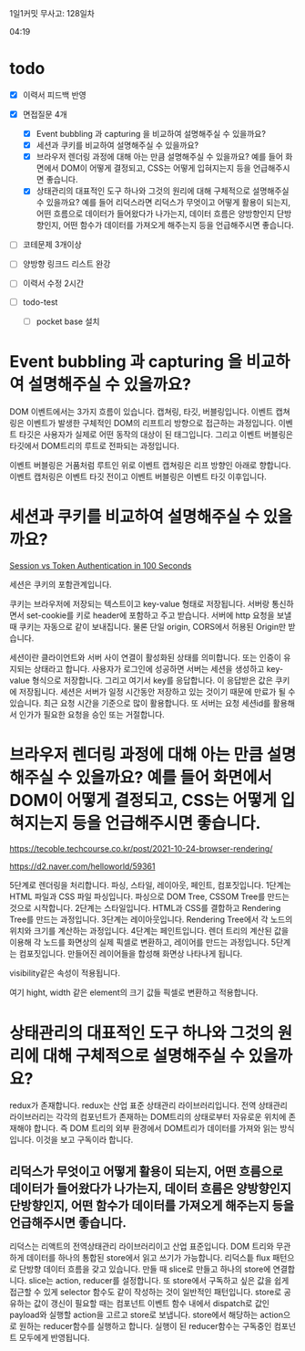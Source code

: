 1일1커밋 무사고: 128일차

04:19

# todo

- [x] 이력서 피드백 반영
- [x] 면접질문 4개

  - [x] Event bubbling 과 capturing 을 비교하여 설명해주실 수 있을까요?
  - [x] 세션과 쿠키를 비교하여 설명해주실 수 있을까요?
  - [x] 브라우저 렌더링 과정에 대해 아는 만큼 설명해주실 수 있을까요? 예를 들어 화면에서 DOM이 어떻게 결정되고, CSS는 어떻게 입혀지는지 등을 언급해주시면 좋습니다.
  - [x] 상태관리의 대표적인 도구 하나와 그것의 원리에 대해 구체적으로 설명해주실 수 있을까요? 예를 들어 리덕스라면 리덕스가 무엇이고 어떻게 활용이 되는지, 어떤 흐름으로 데이터가 들어왔다가 나가는지, 데이터 흐름은 양방향인지 단방향인지, 어떤 함수가 데이터를 가져오게 해주는지 등을 언급해주시면 좋습니다.

- [ ] 코테문제 3개이상
- [ ] 양방향 링크드 리스트 완강
- [ ] 이력서 수정 2시간
- [ ] todo-test
  - [ ] pocket base 설치

# Event bubbling 과 capturing 을 비교하여 설명해주실 수 있을까요?

DOM 이벤트에서는 3가지 흐름이 있습니다. 캡쳐링, 타깃, 버블링입니다. 이벤트 캡쳐링은 이벤트가 발생한 구체적인 DOM의 리프트리 방향으로 접근하는 과정입니다. 이벤트 타깃은 사용자가 실제로 어떤 동작의 대상이 된 태그입니다. 그리고 이벤트 버블링은 타깃에서 DOM트리의 루트로 전파되는 과정입니다.

이벤트 버블링은 거품처럼 루트인 위로 이벤트 캡쳐링은 리프 방향인 아래로 향합니다. 이벤트 캡처링은 이벤트 타깃 전이고 이벤트 버블링은 이벤트 타깃 이후입니다.

# 세션과 쿠키를 비교하여 설명해주실 수 있을까요?

[Session vs Token Authentication in 100 Seconds](https://www.youtube.com/watch?v=UBUNrFtufWo)

세션은 쿠키의 포함관계입니다.

쿠키는 브라우저에 저장되는 텍스트이고 key-value 형태로 저장됩니다. 서버랑 통신하면서 set-cookie를 키로 header에 포함하고 주고 받습니다. 서버에 http 요청을 보낼때 쿠키는 자동으로 같이 보내집니다. 물론 단일 origin, CORS에서 허용된 Origin만 받습니다.

세션이란 클라이언트와 서버 사이 연결이 활성화된 상태를 의미합니다. 또는 인증이 유지되는 상태라고 합니다. 사용자가 로그인에 성공하면 서버는 세션을 생성하고 key-value 형식으로 저장합니다. 그리고 여기서 key를 응답합니다. 이 응답받은 값은 쿠키에 저장됩니다. 세션은 서버가 일정 시간동안 저장하고 있는 것이기 때문에 만료가 될 수 있습니다. 최근 요청 시간을 기준으로 많이 활용합니다. 또 서버는 요청 세션id를 활용해서 인가가 필요한 요청을 승인 또는 거절합니다.

# 브라우저 렌더링 과정에 대해 아는 만큼 설명해주실 수 있을까요? 예를 들어 화면에서 DOM이 어떻게 결정되고, CSS는 어떻게 입혀지는지 등을 언급해주시면 좋습니다.

https://tecoble.techcourse.co.kr/post/2021-10-24-browser-rendering/

https://d2.naver.com/helloworld/59361

5단계로 렌더링을 처리합니다. 파싱, 스타일, 레이아웃, 페인트, 컴포짓입니다. 1단계는 HTML 파일과 CSS 파일 파싱입니다. 파싱으로 DOM Tree, CSSOM Tree를 만드는 것으로 시작합니다. 2단계는 스타일입니다. HTML과 CSS를 결합하고 Rendering Tree를 만드는 과정입니다. 3단계는 레이아웃입니다. Rendering Tree에서 각 노드의 위치와 크기를 계산하는 과정입니다. 4단계는 페인트입니다. 렌더 트리의 계산된 값을 이용해 각 노드를 화면상의 실제 픽셀로 변환하고, 레이어를 만드는 과정입니다. 5단계는 컴포짓입니다. 만들어진 레이어들을 합성해 화면상 나타나게 됩니다.

visibility같은 속성이 적용됩니다.

여기 hight, width 같은 element의 크기 값들 픽셀로 변환하고 적용합니다.

# 상태관리의 대표적인 도구 하나와 그것의 원리에 대해 구체적으로 설명해주실 수 있을까요?

redux가 존재합니다. redux는 산업 표준 상태관리 라이브러리입니다. 전역 상태관리 라이브러리는 각각의 컴포넌트가 존재하는 DOM트리의 상태로부터 자유로운 위치에 존재해야 합니다. 즉 DOM 트리의 외부 환경에서 DOM트리가 데이터를 가져와 읽는 방식입니다. 이것을 보고 구독이라 합니다.

## 리덕스가 무엇이고 어떻게 활용이 되는지, 어떤 흐름으로 데이터가 들어왔다가 나가는지, 데이터 흐름은 양방향인지 단방향인지, 어떤 함수가 데이터를 가져오게 해주는지 등을 언급해주시면 좋습니다.

리덕스는 리액트의 전역상태관리 라이브러리이고 산업 표준입니다. DOM 트리와 무관하게 데이터를 하나의 통합된 store에서 읽고 쓰기가 가능합니다. 리덕스틑 flux 패턴으로 단방향 데이터 흐름을 갖고 있습니다. 만들 때 slice로 만들고 하나의 store에 연결합니다. slice는 action, reducer를 설정합니다. 또 store에서 구독하고 싶은 값을 쉽게 접근할 수 있게 selector 함수도 같이 작성하는 것이 일반적인 패턴입니다. store로 공유하는 값이 갱신이 필요할 때는 컴포넌트 이벤트 함수 내에서 dispatch로 값인 payload와 실행할 action을 고르고 store로 보냅니다. store에서 해당하는 action으로 원하는 reducer함수를 실행하고 합니다. 실행이 된 reducer함수는 구독중인 컴포넌트 모두에게 반영됩니다.
